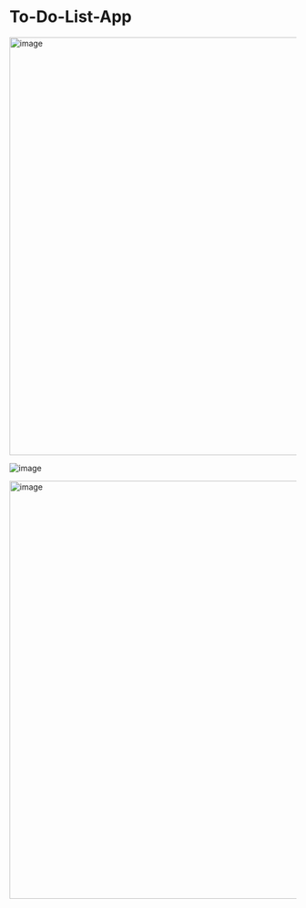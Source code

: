 # To-Do-List-App
<img width="732" alt="image" src="https://user-images.githubusercontent.com/83276177/216802194-cbb504d0-63d3-4e5f-8638-709b9942c75e.png">

![image](https://user-images.githubusercontent.com/83276177/216802273-bf7e992d-efe0-469e-b9df-8461c94efe8b.png)

<img width="732" alt="image" src="https://user-images.githubusercontent.com/83276177/216802318-954c28f0-3e9a-4afc-9a7e-94e13b627a05.png">


